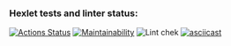 ### Hexlet tests and linter status:

[![Actions Status](https://github.com/Melderey/frontend-project-lvl1/workflows/hexlet-check/badge.svg)](https://github.com/Melderey/frontend-project-lvl1/actions)
[![Maintainability](https://api.codeclimate.com/v1/badges/a624056582c0d77b0a8e/maintainability)](https://codeclimate.com/github/Melderey/frontend-project-lvl1/maintainability)
![Lint chek](https://github.com/Melderey/frontend-project-lvl1/workflows/Lint%20chek/badge.svg)
[![asciicast](https://asciinema.org/a/U5YCXd7C5nzzqwdQ4eY0s44k2.svg)](https://asciinema.org/a/U5YCXd7C5nzzqwdQ4eY0s44k2)
